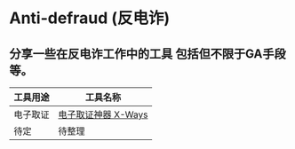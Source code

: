 # Anti-defraud (反电诈)
**分享一些在反电诈工作中的工具
包括但不限于GA手段等。**   
---  
|  工具用途  | 工具名称  |
|  ----  | ----  |
| 电子取证  | [电子取证神器 X-Ways](https://github.com/CnHack3r/Anti-defraud/tree/main/X-Ways%20Forensics "最好用的电子取证软件") |
| 待定  | 待整理 |
